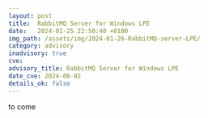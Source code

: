 ```yaml
---
layout: post
title:  RabbitMQ Server for Windows LPE
date:   2024-01-25 22:50:40 +0100
img_path: /assets/img/2024-01-26-RabbitMQ-server-LPE/
category: advisory
inadvisory: true
cve: 
advisory_title: RabbitMQ Server for Windows LPE
date_cve: 2024-08-02
details_ok: false
---
```


to come